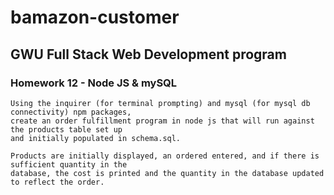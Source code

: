 # bamazon-customer

## GWU Full Stack Web Development program

###    Homework 12 - Node JS & mySQL

    Using the inquirer (for terminal prompting) and mysql (for mysql db connectivity) npm packages, 
    create an order fulfillment program in node js that will run against the products table set up 
    and initially populated in schema.sql.

    Products are initially displayed, an ordered entered, and if there is sufficient quantity in the
    database, the cost is printed and the quantity in the database updated to reflect the order.
    
   

